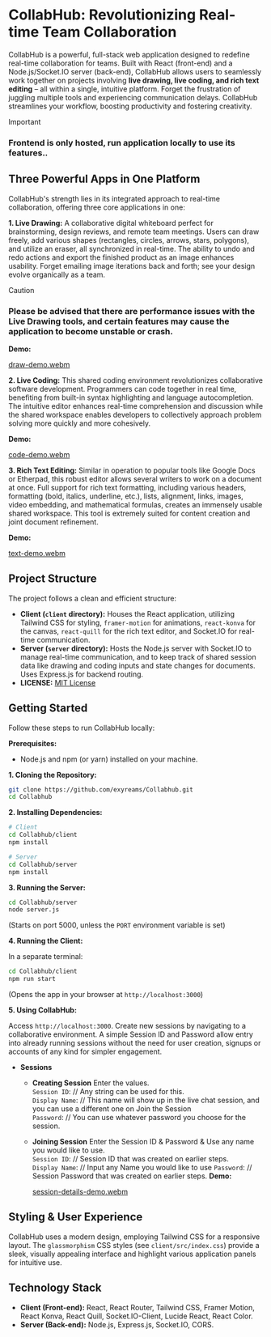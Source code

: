 # CollabHub: Revolutionizing Real-time Team Collaboration

CollabHub is a powerful, full-stack web application designed to redefine real-time collaboration for teams. Built with React (front-end) and a Node.js/Socket.IO server (back-end), CollabHub allows users to seamlessly work together on projects involving **live drawing, live coding, and rich text editing** – all within a single, intuitive platform.  Forget the frustration of juggling multiple tools and experiencing communication delays. CollabHub streamlines your workflow, boosting productivity and fostering creativity.

> [!IMPORTANT]
> ### Frontend is only hosted, run application locally to use its features..

##  Three Powerful Apps in One Platform

CollabHub's strength lies in its integrated approach to real-time collaboration, offering three core applications in one:


**1. Live Drawing:** A collaborative digital whiteboard perfect for brainstorming, design reviews, and remote team meetings.  Users can draw freely, add various shapes (rectangles, circles, arrows, stars, polygons), and utilize an eraser, all synchronized in real-time. The ability to undo and redo actions and export the finished product as an image enhances usability.  Forget emailing image iterations back and forth; see your design evolve organically as a team.
> [!CAUTION]
> ### Please be advised that there are performance issues with the Live Drawing tools, and certain features may cause the application to become unstable or crash.

**Demo:**

[draw-demo.webm](https://github.com/user-attachments/assets/ce9e02a8-fdf5-43cd-9b06-b72071de6222)


**2. Live Coding:**  This shared coding environment revolutionizes collaborative software development.  Programmers can code together in real time, benefiting from built-in syntax highlighting and language autocompletion. The intuitive editor enhances real-time comprehension and discussion while the shared workspace enables developers to collectively approach problem solving more quickly and more cohesively.

**Demo:**

[code-demo.webm](https://github.com/user-attachments/assets/bda22f40-6ed6-4704-9ba2-437bf9de7dc7)


**3. Rich Text Editing:** Similar in operation to popular tools like Google Docs or Etherpad, this robust editor allows several writers to work on a document at once.  Full support for rich text formatting, including various headers, formatting (bold, italics, underline, etc.), lists, alignment, links, images, video embedding, and mathematical formulas, creates an immensely usable shared workspace. This tool is extremely suited for content creation and joint document refinement.

**Demo:**

[text-demo.webm](https://github.com/user-attachments/assets/018a14d4-0dd5-4c94-9634-b0e06db68f93)


## Project Structure

The project follows a clean and efficient structure:

* **Client (`client` directory):** Houses the React application, utilizing Tailwind CSS for styling, `framer-motion` for animations, `react-konva` for the canvas, `react-quill` for the rich text editor, and Socket.IO for real-time communication.
* **Server (`server` directory):** Hosts the Node.js server with Socket.IO to manage real-time communication, and to keep track of shared session data like drawing and coding inputs and state changes for documents. Uses Express.js for backend routing.
* **LICENSE:** [MIT License](LICENSE)


## Getting Started

Follow these steps to run CollabHub locally:


**Prerequisites:**

* Node.js and npm (or yarn) installed on your machine.


**1. Cloning the Repository:**

```bash
git clone https://github.com/exyreams/Collabhub.git
cd Collabhub
```

**2. Installing Dependencies:**

```bash
# Client
cd Collabhub/client
npm install

# Server
cd Collabhub/server
npm install
```

**3. Running the Server:**

```bash
cd Collabhub/server
node server.js
```

(Starts on port 5000, unless the `PORT` environment variable is set)

**4. Running the Client:**

In a separate terminal:

```bash
cd Collabhub/client
npm run start
```

(Opens the app in your browser at `http://localhost:3000`)

**5.  Using CollabHub:**

Access `http://localhost:3000`. Create new sessions by navigating to a collaborative environment.  A simple Session ID and Password allow entry into already running sessions without the need for user creation, signups or accounts of any kind for simpler engagement.
- **Sessions**
    - **Creating Session**
      Enter the values.  
      `Session ID`: // Any string can be used for this.  
      `Display Name`: // This name will show up in the live chat session, and you can use a different one on Join the Session  
      `Password`: // You can use whatever password you choose for the session.
    - **Joining Session**
      Enter the Session ID & Password & Use any name you would like to use.  
      `Session ID`: // Session ID that was created on earlier steps.  
      `Display Name`: // Input any Name you would like to use
      `Password`: // Session Password that was created on earlier steps.
      **Demo:**

      [session-details-demo.webm](https://github.com/user-attachments/assets/b832765f-6225-4192-b56b-38c7ed7853de)
## Styling & User Experience

CollabHub uses a modern design, employing Tailwind CSS for a responsive layout. The `glassmorphism` CSS styles (see `client/src/index.css`) provide a sleek, visually appealing interface and highlight various application panels for intuitive use.

## Technology Stack

* **Client (Front-end):** React, React Router, Tailwind CSS, Framer Motion, React Konva, React Quill, Socket.IO-Client, Lucide React, React Color.
* **Server (Back-end):** Node.js, Express.js, Socket.IO, CORS.
